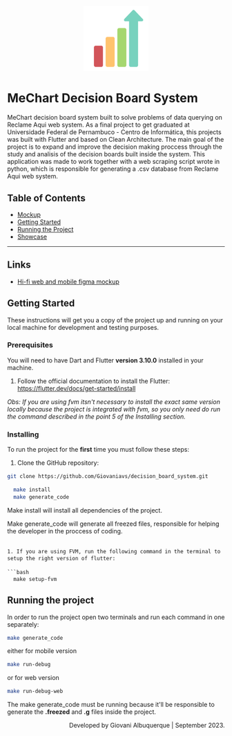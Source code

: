 <h1 align="center">
  <img alt="MeChart logo" src="./assets/icons/decision_board_logo.png" height=150 />
</h1>

# MeChart Decision Board System

MeChart decision board system built to solve problems of data querying on Reclame Aqui web system.
As a final project to get graduated at Universidade Federal de Pernambuco - Centro de Informática, 
this projects was built with Flutter and based on Clean Architecture. The main goal of the project is
to expand and improve the decision making proccess through the study and analisis of the decision boards built
inside the system. This application was made to work together with a web scraping script wrote in python, which is
responsible for generating a .csv database from Reclame Aqui web system.

## Table of Contents

<ul>
  <li><a href="#links">Mockup</a></li>
  <li><a href="#getting-started">Getting Started</a></li>
  <li><a href="#running-the-project">Running the Project</a></li>
  <li><a href="#specifying-an-environment">Showcase</a></li>
</ul>

---

## Links

- [Hi-fi web and mobile figma mockup](https://www.figma.com/file/5HSJui8jR0Xwbyo2rjskDT/Decision-Board-hi-fi-prototype?type=design&node-id=0%3A1&mode=design&t=CniUEHvnHlzOurVo-1)

## Getting Started

These instructions will get you a copy of the project up and running on your local machine for development and testing purposes.

### Prerequisites

You will need to have Dart and Flutter **version 3.10.0** installed in your machine.

1. Follow the official documentation to install the Flutter: https://flutter.dev/docs/get-started/install

_Obs: If you are using fvm itsn't necessary to install the exact same version locally because the project is integrated with fvm, so you only need do run the command described in the point 5 of the Installing section._

### Installing

To run the project for the **first** time you must follow these steps:

1. Clone the GitHub repository:

```bash
git clone https://github.com/Giovaniavs/decision_board_system.git
```

```bash
  make install
  make generate_code
```
Make install will install all dependencies of the project.

Make generate_code will generate all freezed files, responsible for helping the developer in the proccess of coding.

```

1. If you are using FVM, run the following command in the terminal to setup the right version of flutter:

```bash
  make setup-fvm
```

## Running the project

In order to run the project open two terminals and run each command in one separately:

```bash
make generate_code
```

either for mobile version

```bash
make run-debug
```

or for web version

```bash
make run-debug-web
```

The make generate_code must be running because it'll be responsible to generate the **.freezed** and **.g** files inside the project.

<p align="right">
 Developed by Giovani Albuquerque | September 2023.
</p>